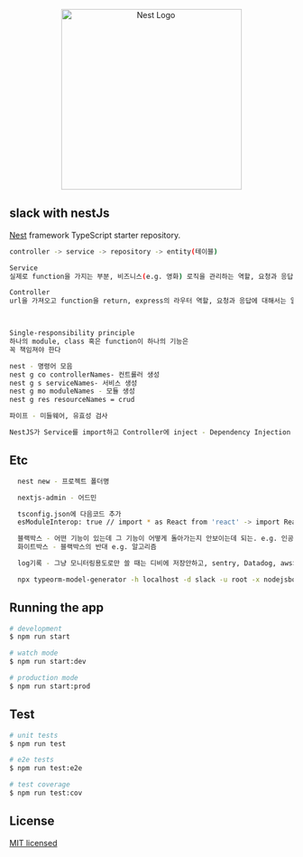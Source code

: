 <p align="center">
  <a href="http://nestjs.com/" target="blank"><img src="https://nestjs.com/img/logo_text.svg" width="320" alt="Nest Logo" /></a>
</p>

## slack with nestJs

[Nest](https://github.com/nestjs/nest) framework TypeScript starter repository.

```bash
controller -> service -> repository -> entity(테이블)

Service
실제로 function을 가지는 부분, 비즈니스(e.g. 영화) 로직을 관리하는 역할, 요청과 응답에 대해서는 몰라야됨

Controller
url을 가져오고 function을 return, express의 라우터 역할, 요청과 응답에 대해서는 알아도되지만 모르게 설계하기(결합성을 낮추기 위해)



Single-responsibility principle
하나의 module, class 혹은 function이 하나의 기능은
꼭 책임져야 한다

nest - 명령어 모음
nest g co controllerNames- 컨트롤러 생성
nest g s serviceNames- 서비스 생성
nest g mo moduleNames - 모듈 생성
nest g res resourceNames = crud

파이프 - 미들웨어, 유효성 검사

NestJS가 Service를 import하고 Controller에 inject - Dependency Injection
```

## Etc

```bash
  nest new - 프로젝트 폴더명

  nextjs-admin - 어드민

  tsconfig.json에 다음코드 추가
  esModuleInterop: true // import * as React from 'react' -> import React from 'react'

  블랙박스 - 어떤 기능이 있는데 그 기능이 어떻게 돌아가는지 안보이는데 되는. e.g. 인공지능
  화이트박스 - 블랙박스의 반대 e.g. 알고리즘

  log기록 - 그냥 모니터링용도로만 쓸 때는 디비에 저장안하고, sentry, Datadog, aws의 cloudWatch에서 검색해서 찾음

  npx typeorm-model-generator -h localhost -d slack -u root -x nodejsbook -e postgres
```

## Running the app

```bash
# development
$ npm run start

# watch mode
$ npm run start:dev

# production mode
$ npm run start:prod
```

## Test

```bash
# unit tests
$ npm run test

# e2e tests
$ npm run test:e2e

# test coverage
$ npm run test:cov
```

## License

[MIT licensed](LICENSE)
